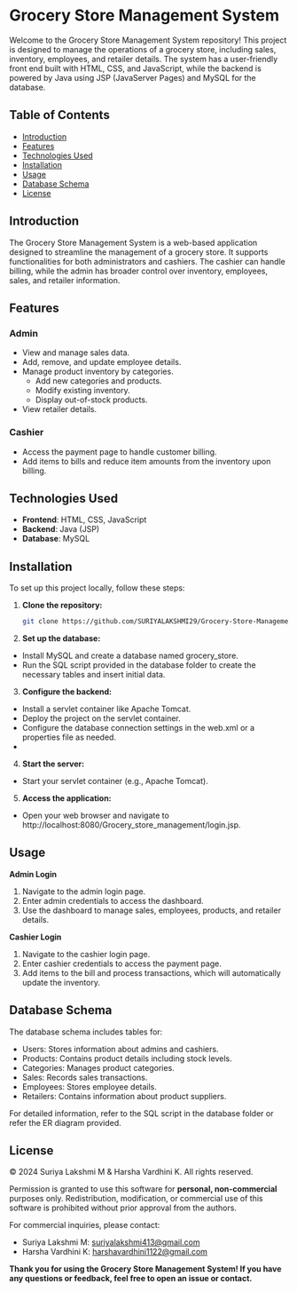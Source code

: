 # Grocery Store Management System

Welcome to the Grocery Store Management System repository! This project is designed to manage the operations of a grocery store, including sales, inventory, employees, and retailer details.
The system has a user-friendly front end built with HTML, CSS, and JavaScript, while the backend is powered by Java using JSP (JavaServer Pages) and MySQL for the database.

## Table of Contents

- [Introduction](#introduction)
- [Features](#features)
- [Technologies Used](#technologies-used)
- [Installation](#installation)
- [Usage](#usage)
- [Database Schema](#database-schema)
- [License](#license)

## Introduction

The Grocery Store Management System is a web-based application designed to streamline the management of a grocery store. It supports functionalities for both administrators and cashiers. 
The cashier can handle billing, while the admin has broader control over inventory, employees, sales, and retailer information.

## Features

### Admin
- View and manage sales data.
- Add, remove, and update employee details.
- Manage product inventory by categories.
  - Add new categories and products.
  - Modify existing inventory.
  - Display out-of-stock products.
- View retailer details.

### Cashier
- Access the payment page to handle customer billing.
- Add items to bills and reduce item amounts from the inventory upon billing.

## Technologies Used

- **Frontend**: HTML, CSS, JavaScript
- **Backend**: Java (JSP)
- **Database**: MySQL

## Installation

To set up this project locally, follow these steps:

1. **Clone the repository:**

   ```bash
   git clone https://github.com/SURIYALAKSHMI29/Grocery-Store-Management-System.git

2. **Set up the database:**

- Install MySQL and create a database named grocery_store.
- Run the SQL script provided in the database folder to create the necessary tables and insert initial data.

3. **Configure the backend:**

- Install a servlet container like Apache Tomcat.
- Deploy the project on the servlet container.
- Configure the database connection settings in the web.xml or a properties file as needed.
- 
4. **Start the server:**

- Start your servlet container (e.g., Apache Tomcat).

5. **Access the application:**

- Open your web browser and navigate to http://localhost:8080/Grocery_store_management/login.jsp.

## Usage

**Admin Login**
1. Navigate to the admin login page.
2. Enter admin credentials to access the dashboard.
3. Use the dashboard to manage sales, employees, products, and retailer details.

**Cashier Login**
1. Navigate to the cashier login page.
2. Enter cashier credentials to access the payment page.
3. Add items to the bill and process transactions, which will automatically update the inventory.

## Database Schema
The database schema includes tables for:

+ Users: Stores information about admins and cashiers.
+ Products: Contains product details including stock levels.
+ Categories: Manages product categories.
+ Sales: Records sales transactions.
+ Employees: Stores employee details.
+ Retailers: Contains information about product suppliers.

For detailed information, refer to the SQL script in the database folder or refer the ER diagram provided.

## License
© 2024 Suriya Lakshmi M & Harsha Vardhini K. All rights reserved.

Permission is granted to use this software for **personal, non-commercial** purposes only. Redistribution, modification, or commercial use of this software is prohibited without prior approval from the authors.

For commercial inquiries, please contact:  
- Suriya Lakshmi M: suriyalakshmi413@gmail.com  
- Harsha Vardhini K: harshavardhini1122@gmail.com 

**Thank you for using the Grocery Store Management System! If you have any questions or feedback, feel free to open an issue or contact.**

